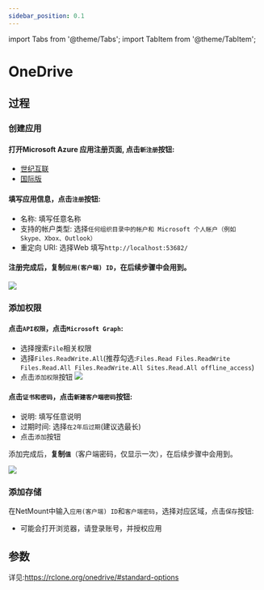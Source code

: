 ```yaml
---
sidebar_position: 0.1
---
```


import Tabs from '@theme/Tabs';
import TabItem from '@theme/TabItem';

# OneDrive


## 过程

### 创建应用
#### 打开Microsoft Azure 应用注册页面, 点击`新注册`按钮:
- [世纪互联](https://entra.microsoftonline.cn/#view/Microsoft_AAD_RegisteredApps/ApplicationsListBlade/quickStartType~/null/sourceType/Microsoft_AAD_IAM)
- [国际版](https://entra.microsoft.com/#view/Microsoft_AAD_RegisteredApps/ApplicationsListBlade/quickStartType~/null/sourceType/Microsoft_AAD_IAM)


#### 填写应用信息，点击`注册`按钮:
- 名称: 填写任意名称
- 支持的帐户类型: 选择`任何组织目录中的帐户和 Microsoft 个人帐户（例如 Skype、Xbox、Outlook）`
- 重定向 URI: 选择Web 填写`http://localhost:53682/`

#### 注册完成后，**复制`应用(客户端) ID`**，在后续步骤中会用到。

![](https://p1.hotpe.top/i/p/1/663b09abcacd7.png)

### 添加权限

#### 点击`API权限`，点击`Microsoft Graph`:
- 选择搜索`File`相关权限
- 选择`Files.ReadWrite.All`(推荐勾选:`Files.Read Files.ReadWrite Files.Read.All Files.ReadWrite.All Sites.Read.All offline_access`)
- 点击`添加权限`按钮
![](https://p1.hotpe.top/i/p/1/663b0fa720752.png)


#### 点击`证书和密码`，点击`新建客户端密码`按钮:
- 说明: 填写任意说明
- 过期时间: 选择`在2年后过期`(建议选最长)
- 点击`添加`按钮

添加完成后，**复制`值`**（客户端密码，仅显示一次），在后续步骤中会用到。

![](https://p1.hotpe.top/i/p/1/663b0d835b735.png)

### 添加存储

在NetMount中输入`应用(客户端) ID`和`客户端密码`，选择对应区域，点击`保存`按钮:
- 可能会打开浏览器，请登录账号，并授权应用

<!-- ![](https://p1.hotpe.top/i/p/1/663b1272c71d2.png) -->

## 参数
详见:https://rclone.org/onedrive/#standard-options